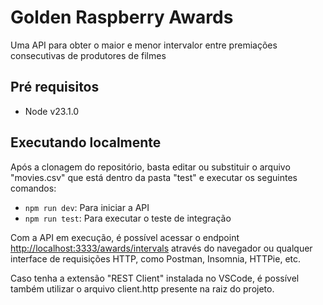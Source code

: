 # Golden Raspberry Awards

Uma API para obter o maior e menor intervalor entre premiações consecutivas de produtores de filmes

## Pré requisitos

- Node v23.1.0

## Executando localmente

Após a clonagem do repositório, basta editar ou substituir o arquivo "movies.csv" que está dentro da pasta "test" e executar os seguintes comandos:

- `npm run dev`: Para iniciar a API
- `npm run test`: Para executar o teste de integração

Com a API em execução, é possível acessar o endpoint <http://localhost:3333/awards/intervals> através do navegador ou qualquer interface de requisições HTTP, como Postman, Insomnia, HTTPie, etc.

Caso tenha a extensão "REST Client" instalada no VSCode, é possível também utilizar o arquivo client.http presente na raiz do projeto.
